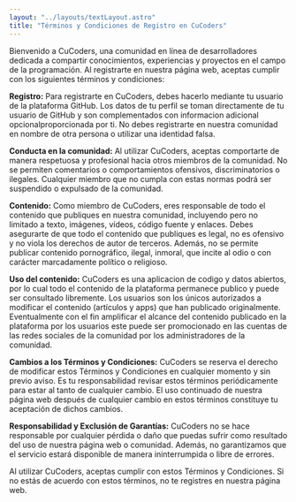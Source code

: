 ```yaml
---
layout: "../layouts/textLayout.astro"
title: "Términos y Condiciones de Registro en CuCoders"
---
```


Bienvenido a CuCoders, una comunidad en línea de desarrolladores dedicada a compartir conocimientos, experiencias y proyectos en el campo de la programación. Al registrarte en nuestra página web, aceptas cumplir con los siguientes términos y condiciones:

**Registro:** Para registrarte en CuCoders, debes hacerlo mediante tu usuario de la plataforma GitHub. Los datos de tu perfil se toman directamente de tu usuario de GitHub y son complementados con informacion adicional opcionalproporcionada por ti. No debes registrarte en nuestra comunidad en nombre de otra persona o utilizar una identidad falsa.

**Conducta en la comunidad:** Al utilizar CuCoders, aceptas comportarte de manera respetuosa y profesional hacia otros miembros de la comunidad. No se permiten comentarios o comportamientos ofensivos, discriminatorios o ilegales. Cualquier miembro que no cumpla con estas normas podrá ser suspendido o expulsado de la comunidad.

**Contenido:** Como miembro de CuCoders, eres responsable de todo el contenido que publiques en nuestra comunidad, incluyendo pero no limitado a texto, imágenes, vídeos, código fuente y enlaces. Debes asegurarte de que todo el contenido que publiques es legal, no es ofensivo y no viola los derechos de autor de terceros. Además, no se permite publicar contenido pornográfico, ilegal, inmoral, que incite al odio o con carácter marcadamente político o religioso.

**Uso del contenido:** CuCoders es una aplicacion de codigo y datos abiertos, por lo cual todo el contenido de la plataforma permanece publico y puede ser consultado libremente. Los usuarios son los únicos autorizados a modificar el contenido (artículos y apps) que han publicado originalmente. Eventualmente con el fin amplificar el alcance del contenido publicado en la plataforma por los usuarios este puede ser promocionado en las cuentas de las redes sociales de la comunidad por los administradores de la comunidad.

**Cambios a los Términos y Condiciones:** CuCoders se reserva el derecho de modificar estos Términos y Condiciones en cualquier momento y sin previo aviso. Es tu responsabilidad revisar estos términos periódicamente para estar al tanto de cualquier cambio. El uso continuado de nuestra página web después de cualquier cambio en estos términos constituye tu aceptación de dichos cambios.

**Responsabilidad y Exclusión de Garantías:** CuCoders no se hace responsable por cualquier pérdida o daño que puedas sufrir como resultado del uso de nuestra página web o comunidad. Además, no garantizamos que el servicio estará disponible de manera ininterrumpida o libre de errores.

Al utilizar CuCoders, aceptas cumplir con estos Términos y Condiciones. Si no estás de acuerdo con estos términos, no te registres en nuestra página web.


